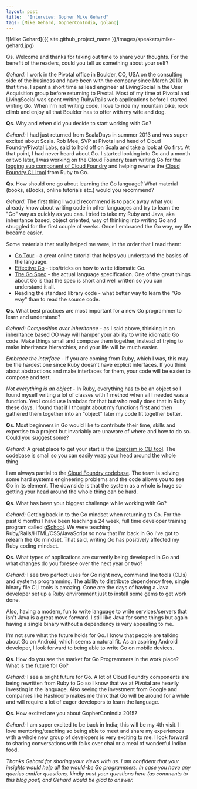 ```yaml
---
layout: post
title:  "Interview: Gopher Mike Gehard"
tags: [Mike Gehard, GopherConIndia, golang]
---
```


![Mike Gehard]({{ site.github_project_name }}/images/speakers/mike-gehard.jpg)

Qs. Welcome and thanks for taking out time to share your thoughts. For the benefit of the readers, could you tell us something about your self?

_Gehard:_ I work in the Pivotal office in Boulder, CO, USA on the consulting side of the business and have been with the company since March 2010. In that time, I spent a short time as lead engineer at LivingSocial in the User Acquisition group before returning to Pivotal. Most of my time at Pivotal and LivingSocial was spent writing Ruby/Rails web applications before I started writing Go. When I'm not writing code, I love to ride my mountain bike, rock climb and enjoy all that Boulder has to offer with my wife and dog. 

**Qs**. Why and when did you decide to start working with Go?

_Gehard:_ I had just returned from ScalaDays in summer 2013 and was super excited about Scala. Rob Mee, SVP at Pivotal and head of Cloud Foundry/Pivotal Labs, said to hold off on Scala and take a look at Go first. At that point, I had never heard about Go. I started looking into Go and a month or two later, I was working on the Cloud Foundry team writing Go for the [logging sub component of Cloud Foundry](https://github.com/cloudfoundry/loggregator) and helping rewrite the [Cloud Foundry CLI tool](https://github.com/cloudfoundry/cli) from Ruby to Go.

**Qs**. How should one go about learning the Go language? What material (books, eBooks, online tutorials etc.) would you recommend?

_Gehard:_ The first thing I would recommend is to pack away what you already know about writing code in other languages and try to learn the "Go" way as quickly as you can. I tried to take my Ruby and Java, aka inheritance based, object oriented, way of thinking into writing Go and struggled for the first couple of weeks. Once I embraced the Go way, my life became easier. 

Some materials that really helped me were, in the order that I read them:

* [Go Tour](http://tour.golang.org/) - a great online tutorial that helps you understand the basics of the language.
* [Effective Go](http://golang.org/doc/effective_go.html) - tips/tricks on how to write idiomatic Go.
* [The Go Spec](https://golang.org/ref/spec) - the actual language specification. One of the great things about Go is that the spec is short and well written so you can understand it all.
* Reading the standard library code - what better way to learn the "Go way" than to read the source code.

**Qs**. What best practices are most important for a new Go programmer to learn and understand?

_Gehard:_ _Composition over inheritance_ - as I said above, thinking in an inheritance based OO way will hamper your ability to write idiomatic Go code. Make things small and compose them together, instead of trying to make inheritance hierarchies, and your life will be much easier.

_Embrace the interface_ - If you are coming from Ruby, which I was, this may be the hardest one since Ruby doesn't have explicit interfaces. If you think about abstractions and make interfaces for them, your code will be easier to compose and test.

_Not everything is an object_ - In Ruby, everything has to be an object so I found myself writing a lot of classes with 1 method when all I needed was a function. Yes I could use lambdas for that but who really does that in Ruby these days. I found that if I thought about my functions first and then gathered them together into an "object" later my code fit together better.

**Qs**. Most beginners in Go would like to contribute their time, skills and expertise to a project but invariably are unaware of where and how to do so. Could you suggest some?

_Gehard:_ A great place to get your start is the [Exercism.io CLI tool](https://github.com/exercism/cli). The codebase is small so you can easily wrap your head around the whole thing.

I am always partial to the [Cloud Foundry codebase](https://github.com/cloudfoundry). The team is solving some hard systems engineering problems and the code allows you to see Go in its element. The downside is that the system as a whole is huge so getting your head around the whole thing can be hard.

**Qs**. What has been your biggest challenge while working with Go?

_Gehard:_ Getting back in to the Go mindset when returning to Go. For the past 6 months I have been teaching a 24 week, full time developer training program called [gSchool](http://gschool.it/). We were teaching Ruby/Rails/HTML/CSS/JavaScript so now that I'm back in Go I've got to relearn the Go mindset. That said, writing Go has positively affected my Ruby coding mindset. 

**Qs**. What types of applications are currently being developed in Go and what changes do you foresee over the next year or two?

_Gehard:_ I see two perfect uses for Go right now, command line tools (CLIs) and systems programming. The ability to distribute dependency free, single binary file CLI tools is amazing. Gone are the days of having a Java developer set up a Ruby environment just to install some gems to get work done.

Also, having a modern, fun to write language to write services/servers that isn't Java is a great move forward. I still like Java for some things but again having a single binary without a dependency is very appealing to me.

I'm not sure what the future holds for Go. I know that people are talking about Go on Android, which seems a natural fit. As an aspiring Android developer, I look forward to being able to write Go on mobile devices.

**Qs**. How do you see the market for Go Programmers in the work place? What is the future for Go?

_Gehard:_ I see a bright future for Go. A lot of Cloud Foundry components are being rewritten from Ruby to Go so I know that we at Pivotal are heavily investing in the language. Also seeing the investment from Google and companies like Hashicorp makes me think that Go will be around for a while and will require a lot of eager developers to learn the language.

**Qs**. How excited are you about GopherConIndia 2015?

_Gehard:_ I am super excited to be back in India; this will be my 4th visit. I love mentoring/teaching so being able to meet and share my experiences with a whole new group of developers is very exciting to me. I look forward to sharing conversations with folks over chai or a meal of wonderful Indian food.

_Thanks Gehard for sharing your views with us. I am confident that your insights would help all the would-be Go programmers. In case you have any queries and/or questions, kindly post your questions here (as comments to this blog post) and Gehard would be glad to answer._
